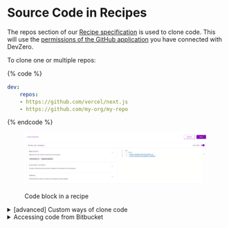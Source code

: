 # Source Code in Recipes

The repos section of our [Recipe specification](https://docs.devzero.io/product-docs/references/recipe-syntax) is used to clone code. This will use the [permissions of the GitHub application](https://docs.devzero.io/product-docs/admin/permissions) you have connected with DevZero.

To clone one or multiple repos:

{% code %}
```yaml
dev:
    repos:
    - https://github.com/vercel/next.js
    - https://github.com/my-org/my-repo
```
{% endcode %}

<figure><img src="../.gitbook/assets/repos-in-recipe.png" alt=""><figcaption><p>Code block in a recipe</p></figcaption></figure>


<details>
<summary>[advanced] Custom ways of clone code</summary>

This usually applies to cases where you need to use secrets to clone code. To learn more about how to save and use secrets: https://docs.devzero.io/product-docs/recipes/secrets

You can use a `command` block to clone code directly:

{% code overflow="wrap" lineNumbers="true" %}
```yaml
dev:
    commands:
    - command: |-
        git clone https://github.com/vercel/next.js
      directory: /home/devzero
      name: clone public repo

    - command: |-
        # MY_PERSONAL_TOKEN is the key for a secret/environment variable saved at https://www.devzero.io/dashboard/settings/environment-variables#team
        git clone https://$MY_PERSONAL_TOKEN@github.com/vercel/next.js
      directory: /home/devzero
      name: clone private repo using PAT
    
     - command: |-
        # MY_PRIVATE_KEY is the key for secret/environment variable saved at https://www.devzero.io/dashboard/settings/environment-variables#team
        # The value for that should be the private key part of what you saved as a deploy key: https://docs.github.com/en/authentication/connecting-to-github-with-ssh/managing-deploy-keys
        
        mkdir -p .ssh
        echo "-----BEGIN OPENSSH PRIVATE KEY-----" >> .ssh/devzero_id25519
        echo $MY_PRIVATE_KEY >> .ssh/devzero_id25519
        echo "-----END OPENSSH PRIVATE KEY-----" >> .ssh/devzero_id25519
        chmod 400 .ssh/devzero_id25519

        GIT_SSH_COMMAND='ssh -o IdentitiesOnly=yes -o StrictHostKeyChecking=accept-new -i /home/devzero/.ssh/devzero_id25519' git clone git@github.com:my-org/my-repo.git
      directory: /home/devzero
      name: clone private repo over ssh using a deploy key
```
{% endcode %}

Some of the use-cases where this is applicable:
- Not using GitHub for source control
- Cannot connect GitHub app to an organization for access control issues
- Want to use [deploy keys](https://docs.github.com/en/authentication/connecting-to-github-with-ssh/managing-deploy-keys), [personal access tokens](https://docs.github.com/en/authentication/keeping-your-account-and-data-secure/managing-your-personal-access-tokens) etc
- Want to use some other authentication methods than the DevZero default
- Wanting to clone your repo to a custom directory
- If there's something else, please drop us a note at [support@devzero.io](mailto:support@devzero.io)

</details>

<details>
<summary>Accessing code from Bitbucket</summary>

## Step 1. Go to your repo page on the Bitbucket website
<figure><img src="../.gitbook/assets/bitbucket-repo.png" alt=""><figcaption><p>Bitbucket Repo</p></figcaption></figure>

## Step 2. Go to the `Access Keys` section
<figure><img src="../.gitbook/assets/bitbucket-access-keys.png" alt=""><figcaption><p>Bitbucket Access Keys</p></figcaption></figure>

## Step 3(a). Generate keys

{% code overflow="wrap" %}
```bash
ssh-keygen -t ed25519 -C "devzero-user@my-website.com" -f devzero_id25519 -P '' -q
```
{% endcode %}

## Step 3(b). Add the public key to your Bitbucket repo's access keys 

First, copy the public key
{% code overflow="wrap" %}
```bash
cat ~/.ssh/devzero_id25519.pub | pbcopy
```
{% endcode %}

Then, paste it in the `Key` section in the pop-up box.
<figure><img src="../.gitbook/assets/bitbucket-add-access-key.png" alt=""><figcaption><p>Bitbucket Add Access Keys</p></figcaption></figure>

## Step 3(c). Add the private key to DevZero

Check the private key
<figure><img src="../.gitbook/assets/private-key-full.png" alt=""><figcaption><p>New private key</p></figcaption></figure>

Copy it
{% code overflow="wrap" %}
```bash
cat ~/.ssh/devzero_id25519 | pbcopy
```
{% endcode %}

Then paste it into your team's secrets section at [https://www.devzero.io/dashboard/settings/environment-variables#team](https://www.devzero.io/dashboard/settings/environment-variables#team)

Call it `BITBUCKET_PVT_KEY` (or whatever you please, but this is referenced in [`Step 4`](#step-4.-build-a-recipe))

<figure><img src="../.gitbook/assets/bitbucket-pvt-key-dz.png" alt=""><figcaption><p>Add private key to DevZero</p></figcaption></figure>

## Step 4. Build a recipe

Create a recipe and add a block that looks like the one below (check `line 5` to ensure naming).
{% code overflow="wrap" %}
```yaml
dev:
  commands:
    - command: |-
        mkdir -p .ssh
        printf "%s" "$BITBUCKET_PVT_KEY" >> .ssh/devzero_id25519
        sed -i 's/^"//; s/"$//' .ssh/devzero_id25519
        chmod 400 .ssh/devzero_id25519
        GIT_SSH_COMMAND='ssh -o IdentitiesOnly=yes -o StrictHostKeyChecking=accept-new -i /home/devzero/.ssh/devzero_id25519' git clone git@bitbucket.org:devzero-inc/demo-repo-pvt.git
      dir: .
      name: clone_from_bitbucket
```
{% endcode %}

## Step 5. Launch a workspace from that recipe 

Visit your recipes pages here [https://www.devzero.io/dashboard/recipes](https://www.devzero.io/dashboard/recipes), and launch a workspace from that new recipe!

</details>